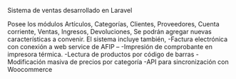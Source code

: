 Sistema de ventas desarrollado en Laravel

Posee los módulos Artículos, Categorías, Clientes, Proveedores,
Cuenta corriente, Ventas, Ingresos, Devoluciones, Se podrán agregar
nuevas características a convenir. El sistema incluye también,
-Factura electrónica con conexión a web service de AFIP –
-Impresión de comprobante en impresora térmica.
-Lectura de productos por código de barras
-Modificación masiva de precios por categoría
-API para sincronización con Woocommerce 

